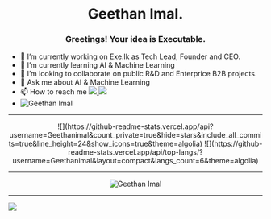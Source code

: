 

<h1 align="center">Geethan Imal.</h1>
<h3 align="center">Greetings! Your idea is Executable.</h3>

- 🔭 I’m currently working on Exe.lk as Tech Lead, Founder and CEO.
- 🌱 I’m currently learning AI & Machine Learning
- 👯 I’m looking to collaborate on public R&D and Enterprice B2B projects.
- 💬 Ask me about AI & Machine Learning
- 📫 How to reach me <a href="https://www.linkedin.com/in/geethanimal/"> <img src="https://img.shields.io/badge/linkedin-%230077B5.svg?logo=linkedin&logoColor=white"/><a/><a href="https://www.facebook.com/geethan.imal.3/"> <img src="https://img.shields.io/badge/Facebook-%231877F2.svg?logo=Facebook&logoColor=white"/><a/>
- <img src="https://komarev.com/ghpvc/?username=Geethanimal&label=Profile%20views&color=0e75b6&style=flat" alt="Geethan Imal" /> </p>
  
<hr/>
  
<p align="center">
![](https://github-readme-stats.vercel.app/api?username=Geethanimal&count_private=true&hide=stars&include_all_commits=true&line_height=24&show_icons=true&theme=algolia)
![](https://github-readme-stats.vercel.app/api/top-langs/?username=Geethanimal&layout=compact&langs_count=6&theme=algolia)
  </p>
  
<hr/>

<p align="center"><img align="center" src="https://github-readme-streak-stats.herokuapp.com/?user=Geethanimal&" alt="Geethan Imal"/></p>
  
<hr/>

![ ](https://metrics.lecoq.io/Geethanimal)


